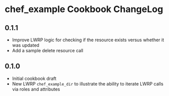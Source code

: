 # chef_example Cookbook ChangeLog

## 0.1.1
  * Improve LWRP logic for checking if the resource exists versus whether it was updated
  * Add a sample delete resource call

## 0.1.0
  * Initial cookbook draft
  * New LWRP `chef_example_dir` to illustrate the ability to iterate LWRP calls via roles and attributes
